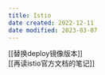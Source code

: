 ```yaml
---
title: Istio
date created: 2022-12-11
date modified: 2023-03-07
---
```


[[替换deploy镜像版本]]  
[[再读istio官方文档的笔记]]
